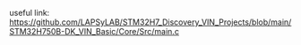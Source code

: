 useful link:
https://github.com/LAPSyLAB/STM32H7_Discovery_VIN_Projects/blob/main/STM32H750B-DK_VIN_Basic/Core/Src/main.c
